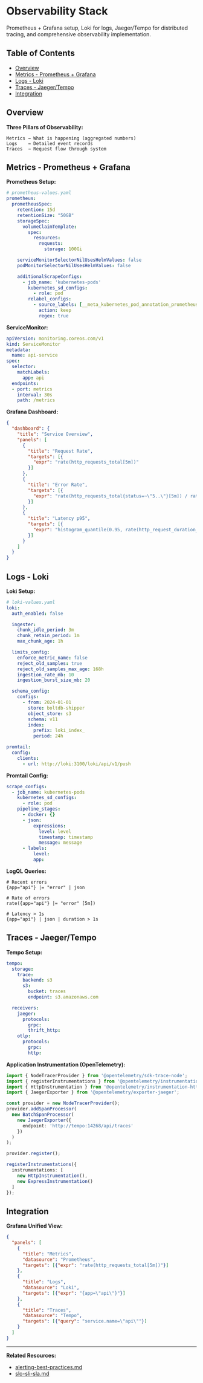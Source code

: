 # Observability Stack

Prometheus + Grafana setup, Loki for logs, Jaeger/Tempo for distributed tracing, and comprehensive observability implementation.

## Table of Contents

- [Overview](#overview)
- [Metrics - Prometheus + Grafana](#metrics---prometheus--grafana)
- [Logs - Loki](#logs---loki)
- [Traces - Jaeger/Tempo](#traces---jaegertempo)
- [Integration](#integration)

## Overview

**Three Pillars of Observability:**
```
Metrics → What is happening (aggregated numbers)
Logs    → Detailed event records
Traces  → Request flow through system
```

## Metrics - Prometheus + Grafana

**Prometheus Setup:**
```yaml
# prometheus-values.yaml
prometheus:
  prometheusSpec:
    retention: 15d
    retentionSize: "50GB"
    storageSpec:
      volumeClaimTemplate:
        spec:
          resources:
            requests:
              storage: 100Gi

    serviceMonitorSelectorNilUsesHelmValues: false
    podMonitorSelectorNilUsesHelmValues: false

    additionalScrapeConfigs:
      - job_name: 'kubernetes-pods'
        kubernetes_sd_configs:
          - role: pod
        relabel_configs:
          - source_labels: [__meta_kubernetes_pod_annotation_prometheus_io_scrape]
            action: keep
            regex: true
```

**ServiceMonitor:**
```yaml
apiVersion: monitoring.coreos.com/v1
kind: ServiceMonitor
metadata:
  name: api-service
spec:
  selector:
    matchLabels:
      app: api
  endpoints:
  - port: metrics
    interval: 30s
    path: /metrics
```

**Grafana Dashboard:**
```json
{
  "dashboard": {
    "title": "Service Overview",
    "panels": [
      {
        "title": "Request Rate",
        "targets": [{
          "expr": "rate(http_requests_total[5m])"
        }]
      },
      {
        "title": "Error Rate",
        "targets": [{
          "expr": "rate(http_requests_total{status=~\"5..\"}[5m]) / rate(http_requests_total[5m])"
        }]
      },
      {
        "title": "Latency p95",
        "targets": [{
          "expr": "histogram_quantile(0.95, rate(http_request_duration_seconds_bucket[5m]))"
        }]
      }
    ]
  }
}
```

## Logs - Loki

**Loki Setup:**
```yaml
# loki-values.yaml
loki:
  auth_enabled: false

  ingester:
    chunk_idle_period: 3m
    chunk_retain_period: 1m
    max_chunk_age: 1h

  limits_config:
    enforce_metric_name: false
    reject_old_samples: true
    reject_old_samples_max_age: 168h
    ingestion_rate_mb: 10
    ingestion_burst_size_mb: 20

  schema_config:
    configs:
      - from: 2024-01-01
        store: boltdb-shipper
        object_store: s3
        schema: v11
        index:
          prefix: loki_index_
          period: 24h

promtail:
  config:
    clients:
      - url: http://loki:3100/loki/api/v1/push
```

**Promtail Config:**
```yaml
scrape_configs:
  - job_name: kubernetes-pods
    kubernetes_sd_configs:
      - role: pod
    pipeline_stages:
      - docker: {}
      - json:
          expressions:
            level: level
            timestamp: timestamp
            message: message
      - labels:
          level:
          app:
```

**LogQL Queries:**
```
# Recent errors
{app="api"} |= "error" | json

# Rate of errors
rate({app="api"} |= "error" [5m])

# Latency > 1s
{app="api"} | json | duration > 1s
```

## Traces - Jaeger/Tempo

**Tempo Setup:**
```yaml
tempo:
  storage:
    trace:
      backend: s3
      s3:
        bucket: traces
        endpoint: s3.amazonaws.com

  receivers:
    jaeger:
      protocols:
        grpc:
        thrift_http:
    otlp:
      protocols:
        grpc:
        http:
```

**Application Instrumentation (OpenTelemetry):**
```typescript
import { NodeTracerProvider } from '@opentelemetry/sdk-trace-node';
import { registerInstrumentations } from '@opentelemetry/instrumentation';
import { HttpInstrumentation } from '@opentelemetry/instrumentation-http';
import { JaegerExporter } from '@opentelemetry/exporter-jaeger';

const provider = new NodeTracerProvider();
provider.addSpanProcessor(
  new BatchSpanProcessor(
    new JaegerExporter({
      endpoint: 'http://tempo:14268/api/traces'
    })
  )
);

provider.register();

registerInstrumentations({
  instrumentations: [
    new HttpInstrumentation(),
    new ExpressInstrumentation()
  ]
});
```

## Integration

**Grafana Unified View:**
```json
{
  "panels": [
    {
      "title": "Metrics",
      "datasource": "Prometheus",
      "targets": [{"expr": "rate(http_requests_total[5m])"}]
    },
    {
      "title": "Logs",
      "datasource": "Loki",
      "targets": [{"expr": "{app=\"api\"}"}]
    },
    {
      "title": "Traces",
      "datasource": "Tempo",
      "targets": [{"query": "service.name=\"api\""}]
    }
  ]
}
```

---

**Related Resources:**
- [alerting-best-practices.md](alerting-best-practices.md)
- [slo-sli-sla.md](slo-sli-sla.md)
